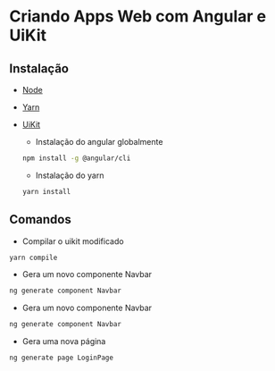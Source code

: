 # Criando Apps Web com Angular e UiKit
## Instalação
- [Node](https://nodejs.org/en/)
- [Yarn](https://classic.yarnpkg.com/pt-BR/)
- [UiKit](https://getuikit.com/)

  - Instalação do angular globalmente
  ```sh
  npm install -g @angular/cli
  ```
  - Instalação do yarn
  ```sh
  yarn install
  ```

## Comandos
 - Compilar o uikit modificado
  ```sh
  yarn compile
  ```
 - Gera um novo componente Navbar
  ```sh
  ng generate component Navbar
  ``` 
 - Gera um novo componente Navbar
  ```sh
  ng generate component Navbar
  ```
   - Gera uma nova página
  ```sh
  ng generate page LoginPage
  ```
